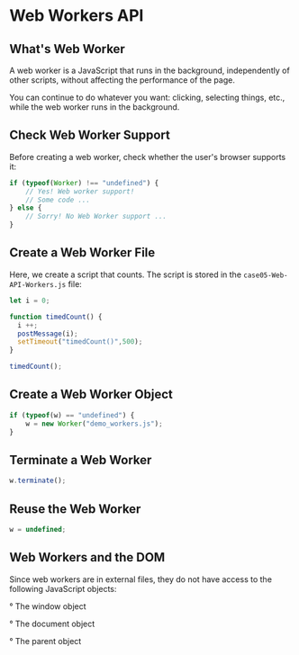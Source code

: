 # Web Workers API

## What's Web Worker

A web worker is a JavaScript that runs in the background, independently of other scripts, without affecting the performance of the page. 

You can continue to do whatever you want: clicking, selecting things, etc., while the web worker runs in the background.

## Check Web Worker Support

Before creating a web worker, check whether the user's browser supports it:


```javascript
if (typeof(Worker) !== "undefined") {
    // Yes! Web worker support!
    // Some code ...
} else {
    // Sorry! No Web Worker support ...
}
```

## Create a Web Worker File

Here, we create a script that counts. The script is stored in the `case05-Web-API-Workers.js` file:

```javascript
let i = 0;

function timedCount() {
  i ++;
  postMessage(i);
  setTimeout("timedCount()",500);
}

timedCount();
```

## Create a Web Worker Object

```javascript
if (typeof(w) == "undefined") {
    w = new Worker("demo_workers.js");
}
```

## Terminate a Web Worker

```javascript
w.terminate();
```

## Reuse the Web Worker

```javascript
w = undefined;
```

## Web Workers and the DOM

Since web workers are in external files, they do not have access to the following JavaScript objects:

° The window object

° The document object

° The parent object
